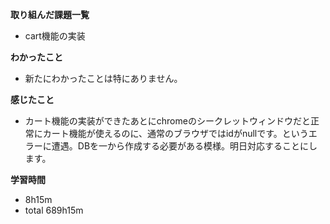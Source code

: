 **取り組んだ課題一覧**
* cart機能の実装

**わかったこと**
* 新たにわかったことは特にありません。
  
**感じたこと**
* カート機能の実装ができたあとにchromeのシークレットウィンドウだと正常にカート機能が使えるのに、通常のブラウザではidがnullです。というエラーに遭遇。DBを一から作成する必要がある模様。明日対応することにします。

**学習時間**
* 8h15m
 * total 689h15m
